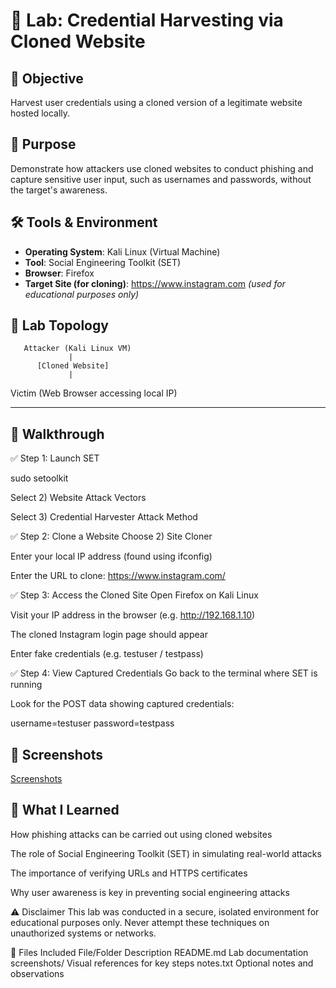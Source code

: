 # 🧪 Lab: Credential Harvesting via Cloned Website

## 🎯 Objective

Harvest user credentials using a cloned version of a legitimate website hosted locally.

## 🧠 Purpose

Demonstrate how attackers use cloned websites to conduct phishing and capture sensitive user input, such as usernames and passwords, without the target's awareness.

## 🛠️ Tools & Environment

- **Operating System**: Kali Linux (Virtual Machine)
- **Tool**: Social Engineering Toolkit (SET)
- **Browser**: Firefox
- **Target Site (for cloning)**: https://www.instagram.com *(used for educational purposes only)*

## 🔧 Lab Topology

       Attacker (Kali Linux VM)
                 |
          [Cloned Website]
                 |
Victim (Web Browser accessing local IP)

---

## 🚀 Walkthrough

✅ Step 1: Launch SET

sudo setoolkit

Select 2) Website Attack Vectors

Select 3) Credential Harvester Attack Method

✅ Step 2: Clone a Website
Choose 2) Site Cloner

Enter your local IP address (found using ifconfig)

Enter the URL to clone: https://www.instagram.com/

✅ Step 3: Access the Cloned Site
Open Firefox on Kali Linux

Visit your IP address in the browser (e.g. http://192.168.1.10)

The cloned Instagram login page should appear

Enter fake credentials (e.g. testuser / testpass)

✅ Step 4: View Captured Credentials
Go back to the terminal where SET is running

Look for the POST data showing captured credentials:

username=testuser
password=testpass

## 📸 Screenshots
[Screenshots](https://github.com/ghost-aHVudGVy/Cybersecurity-Labs/blob/main/01.Credential-harvesting/Screenshots)

## 📘 What I Learned
How phishing attacks can be carried out using cloned websites

The role of Social Engineering Toolkit (SET) in simulating real-world attacks

The importance of verifying URLs and HTTPS certificates

Why user awareness is key in preventing social engineering attacks

⚠️ Disclaimer
This lab was conducted in a secure, isolated environment for educational purposes only. Never attempt these techniques on unauthorized systems or networks.

📂 Files Included
File/Folder	Description
README.md	Lab documentation
screenshots/	Visual references for key steps
notes.txt	Optional notes and observations

